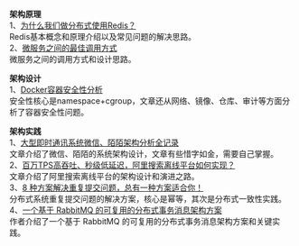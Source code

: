 **架构原理**  
1、[为什么我们做分布式使用Redis？](https://mp.weixin.qq.com/s/pdqQHzxHELEeEtFiTDlLqw)  
Redis基本概念和原理介绍以及常见问题的解决思路。  
2、[微服务之间的最佳调用方式](https://mp.weixin.qq.com/s/0LoS2Vy7jYBtm-3Gvir4DQ)  
微服务之间的调用方式和设计思路。   

**架构设计**  
1、[Docker容器安全性分析](https://mp.weixin.qq.com/s/1qVUlUNR7qVyby_c4vfrFg)  
安全性核心是namespace+cgroup，文章还从网络、镜像、仓库、审计等方面分析了容器安全性问题。  

**架构实践**  
1、[大型即时通讯系统微信、陌陌架构分析全记录](https://mp.weixin.qq.com/s/Ue8dSrZN7vGoh3Vf9LiBFQ)  
文章介绍了微信、陌陌的系统架构设计，文章有些惜字如金，需要自己掌握。  
2、[百万TPS高吞吐、秒级低延迟，阿里搜索离线平台如何实现？](https://mp.weixin.qq.com/s/h0KokaTeBcVmj0Gn7qVb8A)  
文章介绍了阿里搜索离线平台的架构设计和演进之路。  
3、[8 种方案解决重复提交问题，总有一种方案适合你！](https://mp.weixin.qq.com/s/XbjcP3PLljNL1N-Lp3XbAw)  
分布式系统重复提交问题的解决方案，核心是幂等，其次是分布式一致性实践。  
4、[一个基于 RabbitMQ 的可复用的分布式事务消息架构方案](https://mp.weixin.qq.com/s/iMCxl8xiw5iwljTlwPMY_g)  
作者介绍了一个基于 RabbitMQ 的可复用的分布式事务消息架构方案和关键实践。  
